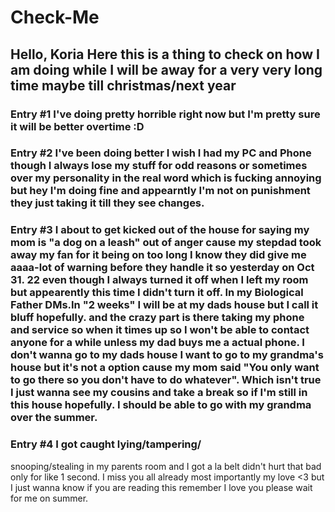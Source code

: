 # Check-Me
## Hello, Koria Here this is a thing to check on how I am doing while I will be away for a very very long time maybe till christmas/next year 
### Entry #1 I've doing pretty horrible right now but I'm pretty sure it will be better overtime :D

### Entry #2 I've been doing better I wish I had my PC and Phone though I always lose my stuff for odd reasons or sometimes over my personality in the real word which is fucking annoying but hey I'm doing fine and appearntly I'm not on punishment they just taking it till they see changes.

### Entry #3 I about to get kicked out of the house for saying my mom is "a dog on a leash" out of anger  cause my stepdad took away my fan for it being on too long I know they did give me aaaa-lot of warning before they handle it so yesterday on Oct 31. 22 even though I always turned it off when I left my room but appearently this time I didn't turn it off. In my Biological Father DMs.In "2 weeks" I will be at my dads house but I call it bluff hopefully. and the crazy part is there taking my phone and service so when it times up so I won't be able to contact anyone for a while unless my dad buys me a actual phone. I don't wanna go to my dads house I want to go to my grandma's house but it's not a option cause my mom said "You only want to go there so you don't have to do whatever". Which isn't true I just wanna see my cousins and take a break so if I'm still in this house hopefully. I should be able to go with my grandma over the summer.

### Entry #4 I got caught lying/tampering/

snooping/stealing in my parents room and I got a la belt didn't hurt that bad only for like 1 second. I miss you all already most importantly my love <3 but I just wanna know if you are reading this remember I love you please wait for me on summer.
